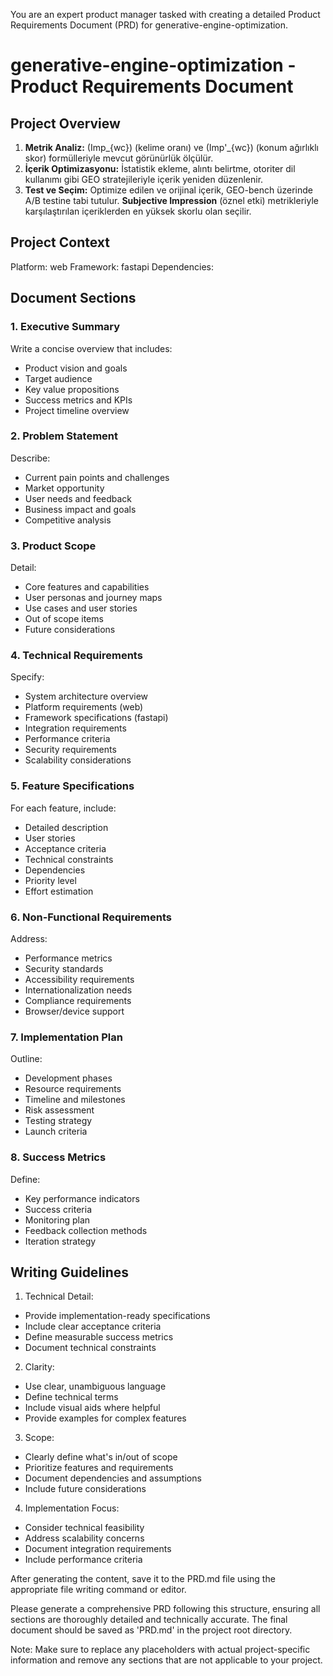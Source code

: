 You are an expert product manager tasked with creating a detailed Product Requirements Document (PRD) for generative-engine-optimization. 

# generative-engine-optimization - Product Requirements Document

## Project Overview
1. **Metrik Analiz:** \(Imp_{wc}\) (kelime oranı) ve \(Imp'_{wc}\) (konum ağırlıklı skor) formülleriyle mevcut görünürlük ölçülür.  
2. **İçerik Optimizasyonu:** İstatistik ekleme, alıntı belirtme, otoriter dil kullanımı gibi GEO stratejileriyle içerik yeniden düzenlenir.  
3. **Test ve Seçim:** Optimize edilen ve orijinal içerik, GEO-bench üzerinde A/B testine tabi tutulur. **Subjective Impression** (öznel etki) metrikleriyle karşılaştırılan içeriklerden en yüksek skorlu olan seçilir. 

## Project Context
Platform: web
Framework: fastapi
Dependencies: 

## Document Sections

### 1. Executive Summary
Write a concise overview that includes:
- Product vision and goals
- Target audience
- Key value propositions
- Success metrics and KPIs
- Project timeline overview

### 2. Problem Statement
Describe:
- Current pain points and challenges
- Market opportunity
- User needs and feedback
- Business impact and goals
- Competitive analysis

### 3. Product Scope
Detail:
- Core features and capabilities
- User personas and journey maps
- Use cases and user stories
- Out of scope items
- Future considerations

### 4. Technical Requirements
Specify:
- System architecture overview
- Platform requirements (web)
- Framework specifications (fastapi)
- Integration requirements
- Performance criteria
- Security requirements
- Scalability considerations

### 5. Feature Specifications
For each feature, include:
- Detailed description
- User stories
- Acceptance criteria
- Technical constraints
- Dependencies
- Priority level
- Effort estimation

### 6. Non-Functional Requirements
Address:
- Performance metrics
- Security standards
- Accessibility requirements
- Internationalization needs
- Compliance requirements
- Browser/device support

### 7. Implementation Plan
Outline:
- Development phases
- Resource requirements
- Timeline and milestones
- Risk assessment
- Testing strategy
- Launch criteria

### 8. Success Metrics
Define:
- Key performance indicators
- Success criteria
- Monitoring plan
- Feedback collection methods
- Iteration strategy

## Writing Guidelines

1. Technical Detail:
- Provide implementation-ready specifications
- Include clear acceptance criteria
- Define measurable success metrics
- Document technical constraints

2. Clarity:
- Use clear, unambiguous language
- Define technical terms
- Include visual aids where helpful
- Provide examples for complex features

3. Scope:
- Clearly define what's in/out of scope
- Prioritize features and requirements
- Document dependencies and assumptions
- Include future considerations

4. Implementation Focus:
- Consider technical feasibility
- Address scalability concerns
- Document integration requirements
- Include performance criteria

After generating the content, save it to the PRD.md file using the appropriate file writing command or editor.

Please generate a comprehensive PRD following this structure, ensuring all sections are thoroughly detailed and technically accurate. The final document should be saved as 'PRD.md' in the project root directory.

Note: Make sure to replace any placeholders with actual project-specific information and remove any sections that are not applicable to your project.